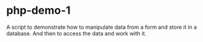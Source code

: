 php-demo-1
==========

A script to demonstrate how to manipulate data from a form and store it in a database. And then to access the data and work with it.